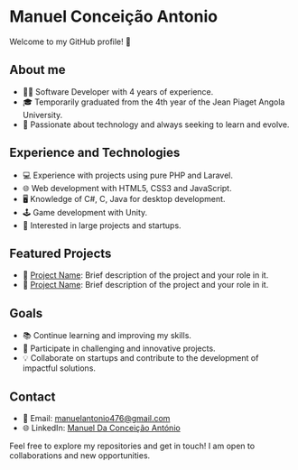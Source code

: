 # Manuel Conceição Antonio

Welcome to my GitHub profile! 👋

## About me

- 👨‍💻 Software Developer with 4 years of experience.
- 🎓 Temporarily graduated from the 4th year of the Jean Piaget Angola University.
- 🚀 Passionate about technology and always seeking to learn and evolve.

## Experience and Technologies

- 💻 Experience with projects using pure PHP and Laravel.
- 🌐 Web development with HTML5, CSS3 and JavaScript.
- 🖥️ Knowledge of C#, C, Java for desktop development.
- 🕹️ Game development with Unity.
- 🚀 Interested in large projects and startups.

## Featured Projects

- 🚀 [Project Name](project_link): Brief description of the project and your role in it.
- 🚀 [Project Name](project_link): Brief description of the project and your role in it.

## Goals

- 📚 Continue learning and improving my skills.
- 🚀 Participate in challenging and innovative projects.
- 💡 Collaborate on startups and contribute to the development of impactful solutions.

## Contact

- 📧 Email: [manuelantonio476@gmail.com](mailto:manuelantonio476@gmail.com)
- 🌐 LinkedIn: [Manuel Da Conceição António](https://www.linkedin.com/in/manuel-da-concei%C3%A7%C3%A3o-ant%C3%B3nio-265b97277/)


Feel free to explore my repositories and get in touch! I am open to collaborations and new opportunities.
